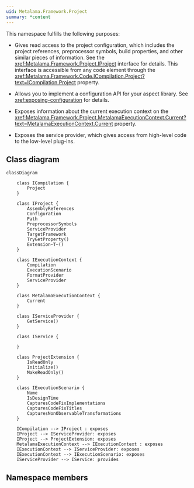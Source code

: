 ```yaml
---
uid: Metalama.Framework.Project
summary: *content
---
```


This namespace fulfills the following purposes:

* Gives read access to the project configuration, which includes the project references, preprocessor symbols, build properties, and other similar pieces of information. See the <xref:Metalama.Framework.Project.IProject> interface for details. This interface is accessible from any code element through the <xref:Metalama.Framework.Code.ICompilation.Project?text=ICompilation.Project> property.

* Allows you to implement a configuration API for your aspect library. See <xref:exposing-configuration> for details.

* Exposes information about the current execution context on the <xref:Metalama.Framework.Project.MetalamaExecutionContext.Current?text=MetalamaExecutionContext.Current> property.
  
* Exposes the service provider, which gives access from high-level code to the low-level plug-ins.

## Class diagram

```mermaid
classDiagram

    class ICompilation {
        Project
    }

    class IProject {
        AssemblyReferences
        Configuration
        Path
        PreprocessorSymbols
        ServiceProvider
        TargetFramework
        TryGetProperty()
        Extension~T~()
    }

    class IExecutionContext {
        Compilation
        ExecutionScenario
        FormatProvider
        ServiceProvider
    }

    class MetalamaExecutionContext {
        Current
    }

    class IServiceProvider {
        GetService()
    }

    class IService {

    }

    class ProjectExtension {
        IsReadOnly
        Initialize()
        MakeReadOnly()
    }

    class IExecutionScenario {
        Name
        IsDesignTime
        CapturesCodeFixImplementations
        CapturesCodeFixTitles
        CapturesNonObservableTransformations	
    }

    ICompilation --> IProject : exposes
    IProject --> IServiceProvider: exposes
    IProject --> ProjectExtension: exposes
    MetalamaExecutionContext --> IExecutionContext : exposes
    IExecutionContext --> IServiceProvider: exposes
    IExecutionContext --> IExecutionScenario: exposes
    IServiceProvider --> IService: provides

```

## Namespace members